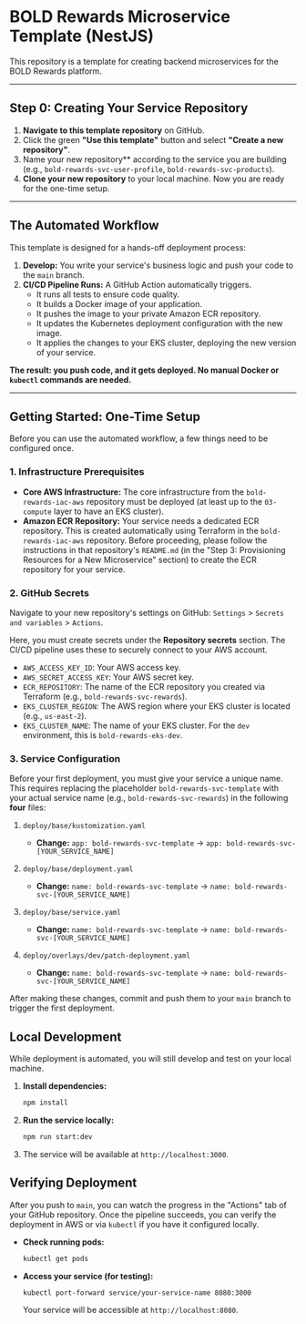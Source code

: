 # BOLD Rewards Microservice Template (NestJS)

This repository is a template for creating backend microservices for the BOLD Rewards platform.

---

## Step 0: Creating Your Service Repository

1.  **Navigate to this template repository** on GitHub.
2.  Click the green **"Use this template"** button and select **"Create a new repository"**.
3.  Name your new repository** according to the service you are building (e.g., `bold-rewards-svc-user-profile`, `bold-rewards-svc-products`).
4.  **Clone your new repository** to your local machine. Now you are ready for the one-time setup.

---

## The Automated Workflow

This template is designed for a hands-off deployment process:

1.  **Develop:** You write your service's business logic and push your code to the `main` branch.
2.  **CI/CD Pipeline Runs:** A GitHub Action automatically triggers.
    *   It runs all tests to ensure code quality.
    *   It builds a Docker image of your application.
    *   It pushes the image to your private Amazon ECR repository.
    *   It updates the Kubernetes deployment configuration with the new image.
    *   It applies the changes to your EKS cluster, deploying the new version of your service.

**The result: you push code, and it gets deployed. No manual Docker or `kubectl` commands are needed.**

---

## Getting Started: One-Time Setup

Before you can use the automated workflow, a few things need to be configured once.

### 1. Infrastructure Prerequisites

*   **Core AWS Infrastructure:** The core infrastructure from the `bold-rewards-iac-aws` repository must be deployed (at least up to the `03-compute` layer to have an EKS cluster).
*   **Amazon ECR Repository:** Your service needs a dedicated ECR repository. This is created automatically using Terraform in the `bold-rewards-iac-aws` repository. Before proceeding, please follow the instructions in that repository's `README.md` (in the "Step 3: Provisioning Resources for a New Microservice" section) to create the ECR repository for your service.

### 2. GitHub Secrets

Navigate to your new repository's settings on GitHub: `Settings` > `Secrets and variables` > `Actions`.

Here, you must create secrets under the **Repository secrets** section. The CI/CD pipeline uses these to securely connect to your AWS account.

*   `AWS_ACCESS_KEY_ID`: Your AWS access key.
*   `AWS_SECRET_ACCESS_KEY`: Your AWS secret key.
*   `ECR_REPOSITORY`: The name of the ECR repository you created via Terraform (e.g., `bold-rewards-svc-rewards`).
*   `EKS_CLUSTER_REGION`: The AWS region where your EKS cluster is located (e.g., `us-east-2`).
*   `EKS_CLUSTER_NAME`: The name of your EKS cluster. For the `dev` environment, this is `bold-rewards-eks-dev`.

### 3. Service Configuration

Before your first deployment, you must give your service a unique name. This requires replacing the placeholder `bold-rewards-svc-template` with your actual service name (e.g., `bold-rewards-svc-rewards`) in the following **four** files:

1.  `deploy/base/kustomization.yaml`
    *   **Change:** `app: bold-rewards-svc-template` -> `app: bold-rewards-svc-[YOUR_SERVICE_NAME]`

2.  `deploy/base/deployment.yaml`
    *   **Change:** `name: bold-rewards-svc-template` -> `name: bold-rewards-svc-[YOUR_SERVICE_NAME]`

3.  `deploy/base/service.yaml`
    *   **Change:** `name: bold-rewards-svc-template` -> `name: bold-rewards-svc-[YOUR_SERVICE_NAME]`

4.  `deploy/overlays/dev/patch-deployment.yaml`
    *   **Change:** `name: bold-rewards-svc-template` -> `name: bold-rewards-svc-[YOUR_SERVICE_NAME]`

After making these changes, commit and push them to your `main` branch to trigger the first deployment.

## Local Development

While deployment is automated, you will still develop and test on your local machine.

1.  **Install dependencies:**
    ```bash
    npm install
    ```
2.  **Run the service locally:**
    ```bash
    npm run start:dev
    ```
3.  The service will be available at `http://localhost:3000`.

## Verifying Deployment

After you push to `main`, you can watch the progress in the "Actions" tab of your GitHub repository. Once the pipeline succeeds, you can verify the deployment in AWS or via `kubectl` if you have it configured locally.

*   **Check running pods:**
    ```bash
    kubectl get pods
    ```
*   **Access your service (for testing):**
    ```bash
    kubectl port-forward service/your-service-name 8080:3000
    ```
    Your service will be accessible at `http://localhost:8080`.